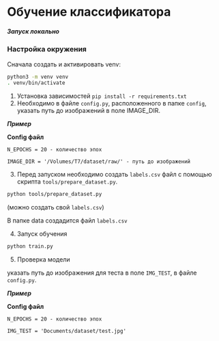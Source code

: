 # Обучение классификатора

##### Запуск локально

### Настройка окружения

Сначала создать и активировать venv:

```bash
python3 -m venv venv
. venv/bin/activate
```

1. Установка зависимостей ```pip install -r requirements.txt```
2. Необходимо в файле ```config.py```, расположенного в папке ```config```, указать путь до изображений в поле IMAGE_DIR.

***Пример***

**Config файл**
```
N_EPOCHS = 20 - количество эпох

IMAGE_DIR = '/Volumes/T7/dataset/raw/' - путь до изображений
```

3. Перед запуском необходимо создать ```labels.csv``` файл с помощью скрипта ```tools/prepare_dataset.py```.

```bash
python tools/prepare_dataset.py
```

(можно создать свой ```labels.csv```)

В папке data создадится файл ```labels.csv```

4. Запуск обучения

```bash
python train.py
```

5. Проверка модели

указать путь до изображения для теста в поле ```IMG_TEST```, в файле ```config.py```.

***Пример***

**Config файл**
```
N_EPOCHS = 20 - количество эпох

IMG_TEST = 'Documents/dataset/test.jpg'
```
